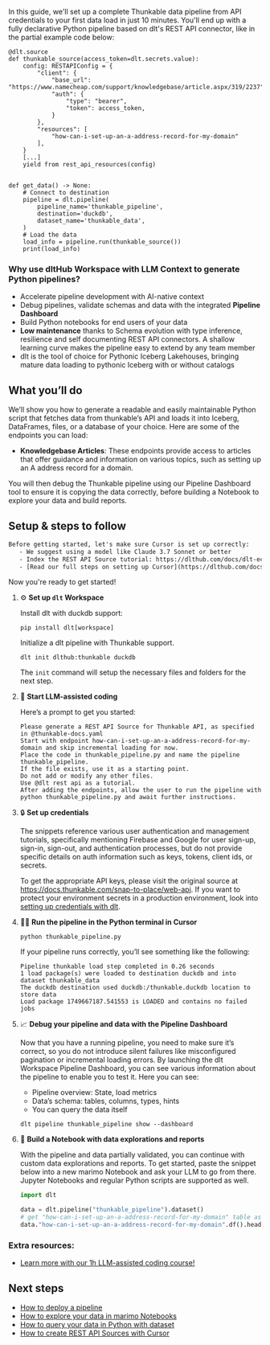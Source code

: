 In this guide, we'll set up a complete Thunkable data pipeline from API credentials to your first data load in just 10 minutes. You'll end up with a fully declarative Python pipeline based on dlt's REST API connector, like in the partial example code below:

```python-outcome
@dlt.source
def thunkable_source(access_token=dlt.secrets.value):
    config: RESTAPIConfig = {
        "client": {
            "base_url": "https://www.namecheap.com/support/knowledgebase/article.aspx/319/2237",
            "auth": {
                "type": "bearer",
                "token": access_token,
            }
        },
        "resources": [
            "how-can-i-set-up-an-a-address-record-for-my-domain"
        ],
    }
    [...]
    yield from rest_api_resources(config)


def get_data() -> None:
    # Connect to destination
    pipeline = dlt.pipeline(
        pipeline_name='thunkable_pipeline',
        destination='duckdb',
        dataset_name='thunkable_data', 
    )
    # Load the data
    load_info = pipeline.run(thunkable_source())
    print(load_info) 
```

### Why use dltHub Workspace with LLM Context to generate Python pipelines?

- Accelerate pipeline development with AI-native context
- Debug pipelines, validate schemas and data with the integrated **Pipeline Dashboard**
- Build Python notebooks for end users of your data
- **Low maintenance** thanks to Schema evolution with type inference, resilience and self documenting REST API connectors. A shallow learning curve makes the pipeline easy to extend by any team member
- dlt is the tool of choice for Pythonic Iceberg Lakehouses, bringing mature data loading to pythonic Iceberg with or without catalogs

## What you’ll do

We’ll show you how to generate a readable and easily maintainable Python script that fetches data from thunkable’s API and loads it into Iceberg, DataFrames, files, or a database of your choice. Here are some of the endpoints you can load:

- **Knowledgebase Articles**: These endpoints provide access to articles that offer guidance and information on various topics, such as setting up an A address record for a domain.

You will then debug the Thunkable pipeline using our Pipeline Dashboard tool to ensure it is copying the data correctly, before building a Notebook to explore your data and build reports.

## Setup & steps to follow

```default
Before getting started, let's make sure Cursor is set up correctly:
   - We suggest using a model like Claude 3.7 Sonnet or better
   - Index the REST API Source tutorial: https://dlthub.com/docs/dlt-ecosystem/verified-sources/rest_api/ and add it to context as **@dlt rest api**
   - [Read our full steps on setting up Cursor](https://dlthub.com/docs/dlt-ecosystem/llm-tooling/cursor-restapi#23-configuring-cursor-with-documentation)
```

Now you're ready to get started!

1. ⚙️ **Set up `dlt` Workspace**
    
    Install dlt with duckdb support:
    ```shell
    pip install dlt[workspace]
    ```

    Initialize a dlt pipeline with Thunkable support.
    ```shell
    dlt init dlthub:thunkable duckdb
    ```

    The `init` command will setup the necessary files and folders for the next step.
    
2. 🤠 **Start LLM-assisted coding**
    
    Here’s a prompt to get you started:
    
    ```prompt
    Please generate a REST API Source for Thunkable API, as specified in @thunkable-docs.yaml 
    Start with endpoint how-can-i-set-up-an-a-address-record-for-my-domain and skip incremental loading for now. 
    Place the code in thunkable_pipeline.py and name the pipeline thunkable_pipeline. 
    If the file exists, use it as a starting point. 
    Do not add or modify any other files. 
    Use @dlt rest api as a tutorial. 
    After adding the endpoints, allow the user to run the pipeline with python thunkable_pipeline.py and await further instructions.
    ```

    
3. 🔒 **Set up credentials** 
    
    The snippets reference various user authentication and management tutorials, specifically mentioning Firebase and Google for user sign-up, sign-in, sign-out, and authentication processes, but do not provide specific details on auth information such as keys, tokens, client ids, or secrets.
    
    To get the appropriate API keys, please visit the original source at https://docs.thunkable.com/snap-to-place/web-api.
    If you want to protect your environment secrets in a production environment, look into [setting up credentials with dlt](https://dlthub.com/docs/walkthroughs/add_credentials).
    
4. 🏃‍♀️ **Run the pipeline in the Python terminal in Cursor**
    
    ```shell
    python thunkable_pipeline.py
    ```
    
    If your pipeline runs correctly, you’ll see something like the following:
    
    ```shell
    Pipeline thunkable load step completed in 0.26 seconds
    1 load package(s) were loaded to destination duckdb and into dataset thunkable_data
    The duckdb destination used duckdb:/thunkable.duckdb location to store data
    Load package 1749667187.541553 is LOADED and contains no failed jobs
    ```
    
5. 📈 **Debug your pipeline and data with the Pipeline Dashboard**

    Now that you have a running pipeline, you need to make sure it’s correct, so you do not introduce silent failures like misconfigured pagination or incremental loading errors. By launching the dlt Workspace Pipeline Dashboard, you can see various information about the pipeline to enable you to test it. Here you can see:
    - Pipeline overview: State, load metrics
    - Data’s schema: tables, columns, types, hints
    - You can query the data itself
    
    ```shell
    dlt pipeline thunkable_pipeline show --dashboard
    ```
    
6. 🐍 **Build a Notebook with data explorations and reports**

    With the pipeline and data partially validated, you can continue with custom data explorations and reports. To get started, paste the snippet below into a new marimo Notebook and ask your LLM to go from there. Jupyter Notebooks and regular Python scripts are supported as well.

    
    ```python
    import dlt

   data = dlt.pipeline("thunkable_pipeline").dataset()
   # get "how-can-i-set-up-an-a-address-record-for-my-domain" table as Pandas frame
   data."how-can-i-set-up-an-a-address-record-for-my-domain".df().head()
    ```

### Extra resources:

- [Learn more with our 1h LLM-assisted coding course!](https://www.youtube.com/watch?v=GGid70rnJuM)

## Next steps

- [How to deploy a pipeline](https://dlthub.com/docs/walkthroughs/deploy-a-pipeline)
- [How to explore your data in marimo Notebooks](https://dlthub.com/docs/general-usage/dataset-access/marimo)
- [How to query your data in Python with dataset](https://dlthub.com/docs/general-usage/dataset-access/dataset)
- [How to create REST API Sources with Cursor](https://dlthub.com/docs/dlt-ecosystem/llm-tooling/cursor-restapi)